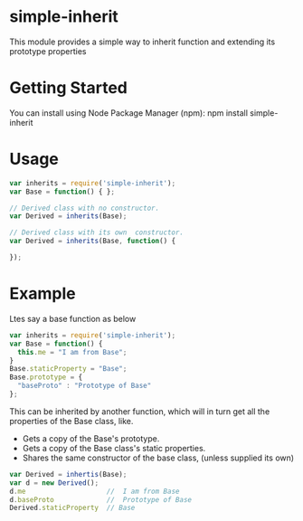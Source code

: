 # simple-inherit

This module provides a simple way to inherit function and extending its prototype properties

# Getting Started

You can install using Node Package Manager (npm):
npm install simple-inherit

# Usage

```js
var inherits = require('simple-inherit');
var Base = function() { };

// Derived class with no constructor.
var Derived = inherits(Base);

// Derived class with its own  constructor.
var Derived = inherits(Base, function() { 

});

```
# Example

Ltes say a base function as below
```js
var inherits = require('simple-inherit');
var Base = function() {
  this.me = "I am from Base";
}
Base.staticProperty = "Base";
Base.prototype = {
  "baseProto" : "Prototype of Base"
};
```
This can be inherited by another function, which will in turn get all the properties of the Base class, like.
* Gets a copy of the Base's prototype.
* Gets a copy of the Base class's static properties.
* Shares the same constructor of the base class, (unless supplied its own)

```js
var Derived = inhertis(Base);
var d = new Derived();
d.me                    //  I am from Base
d.baseProto             //  Prototype of Base
Derived.staticProperty  // Base
```
